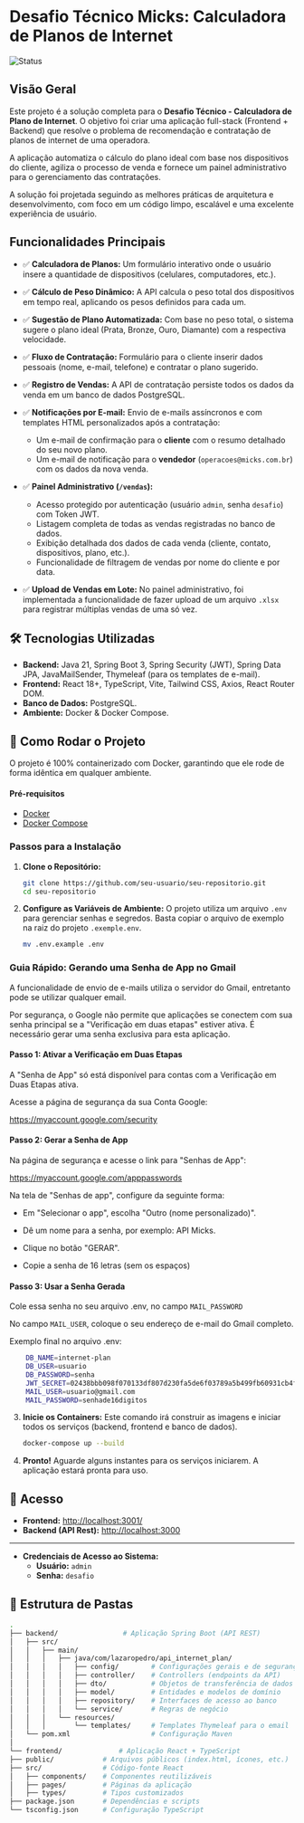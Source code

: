 # Desafio Técnico Micks: Calculadora de Planos de Internet

![Status](https://img.shields.io/badge/status-concluído-brightgreen)

##  Visão Geral

Este projeto é a solução completa para o **Desafio Técnico - Calculadora de Plano de Internet**. O objetivo foi criar uma aplicação full-stack (Frontend + Backend) que resolve o problema de recomendação e contratação de planos de internet de uma operadora.

A aplicação automatiza o cálculo do plano ideal com base nos dispositivos do cliente, agiliza o processo de venda e fornece um painel administrativo para o gerenciamento das contratações.

A solução foi projetada seguindo as melhores práticas de arquitetura e desenvolvimento, com foco em um código limpo, escalável e uma excelente experiência de usuário.



## Funcionalidades Principais

* ✅ **Calculadora de Planos:** Um formulário interativo onde o usuário insere a quantidade de dispositivos (celulares, computadores, etc.).
* ✅ **Cálculo de Peso Dinâmico:** A API calcula o peso total dos dispositivos em tempo real, aplicando os pesos definidos para cada um.
* ✅ **Sugestão de Plano Automatizada:** Com base no peso total, o sistema sugere o plano ideal (Prata, Bronze, Ouro, Diamante) com a respectiva velocidade. 
* ✅ **Fluxo de Contratação:** Formulário para o cliente inserir dados pessoais (nome, e-mail, telefone) e contratar o plano sugerido.
* ✅ **Registro de Vendas:** A API de contratação persiste todos os dados da venda em um banco de dados PostgreSQL.
* ✅ **Notificações por E-mail:** Envio de e-mails assíncronos e com templates HTML personalizados após a contratação:
    * Um e-mail de confirmação para o **cliente** com o resumo detalhado do seu novo plano.
    * Um e-mail de notificação para o **vendedor** (`operacoes@micks.com.br`) com os dados da nova venda.
* ✅ **Painel Administrativo (`/vendas`):**
    * Acesso protegido por autenticação (usuário `admin`, senha `desafio`) com Token JWT.
    * Listagem completa de todas as vendas registradas no banco de dados.
    * Exibição detalhada dos dados de cada venda (cliente, contato, dispositivos, plano, etc.).
    * Funcionalidade de filtragem de vendas por nome do cliente e por data.

* ✅ **Upload de Vendas em Lote:** No painel administrativo, foi implementada a funcionalidade de fazer upload de um arquivo `.xlsx` para registrar múltiplas vendas de uma só vez.

## 🛠️ Tecnologias Utilizadas

* **Backend:** Java 21, Spring Boot 3, Spring Security (JWT), Spring Data JPA, JavaMailSender, Thymeleaf (para os templates de e-mail).
* **Frontend:** React 18+, TypeScript, Vite, Tailwind CSS, Axios, React Router DOM.
* **Banco de Dados:** PostgreSQL.
* **Ambiente:** Docker & Docker Compose.

## 🚀 Como Rodar o Projeto

O projeto é 100% containerizado com Docker, garantindo que ele rode de forma idêntica em qualquer ambiente.

#### Pré-requisitos
* [Docker](https://www.docker.com/get-started)
* [Docker Compose](https://docs.docker.com/compose/install/)

### Passos para a Instalação

1.  **Clone o Repositório:**
    ```bash
    git clone https://github.com/seu-usuario/seu-repositorio.git
    cd seu-repositorio
    ```

2.  **Configure as Variáveis de Ambiente:**
    O projeto utiliza um arquivo `.env` para gerenciar senhas e segredos. Basta copiar o arquivo de exemplo na raiz do projeto `.exemple.env`.
    ```bash
    mv .env.example .env
    ```


### Guia Rápido: Gerando uma Senha de App no Gmail

A funcionalidade de envio de e-mails utiliza o servidor do Gmail, entretanto pode se utilizar qualquer email.

Por segurança, o Google não permite que aplicações se conectem com sua senha principal se a "Verificação em duas etapas" estiver ativa. É necessário gerar uma senha exclusiva para esta aplicação.

#### Passo 1: Ativar a Verificação em Duas Etapas

A "Senha de App" só está disponível para contas com a Verificação em Duas Etapas ativa.

Acesse a página de segurança da sua Conta Google:

https://myaccount.google.com/security


#### Passo 2: Gerar a Senha de App

Na página de segurança e acesse o link para "Senhas de App":

https://myaccount.google.com/apppasswords



Na tela de "Senhas de app", configure da seguinte forma:

- Em "Selecionar o app", escolha "Outro (nome personalizado)".

- Dê um nome para a senha, por exemplo: API Micks.

- Clique no botão "GERAR".

- Copie a senha de 16 letras (sem os espaços)

#### Passo 3: Usar a Senha Gerada



Cole essa senha no seu arquivo .env, no campo `MAIL_PASSWORD`

No campo `MAIL_USER`, coloque o seu endereço de e-mail do Gmail completo.

Exemplo final no arquivo .env:
```bash
    DB_NAME=internet-plan
    DB_USER=usuario
    DB_PASSWORD=senha
    JWT_SECRET=02438bbb098f070133df807d230fa5de6f03789a5b499fb60931cb4f20719f85
    MAIL_USER=usuario@gmail.com
    MAIL_PASSWORD=senhade16digitos
 ```

3.  **Inicie os Containers:**
    Este comando irá construir as imagens e iniciar todos os serviços (backend, frontend e banco de dados).
    ```bash
    docker-compose up --build
    ```

4.  **Pronto!**
    Aguarde alguns instantes para os serviços iniciarem. A aplicação estará pronta para uso.

## 🔗 Acesso


* **Frontend:** [http://localhost:3001/](http://localhost:3001/) 
* **Backend (API Rest):** [http://localhost:3000](http://localhost:3000) 

---
* **Credenciais de Acesso ao Sistema:** 
    * **Usuário:** `admin`
    * **Senha:** `desafio`


## 📂 Estrutura de Pastas

``` bash
.
├── backend/                # Aplicação Spring Boot (API REST)
│   ├── src/
│   │   ├── main/
│   │   │   ├── java/com/lazaropedro/api_internet_plan/
│   │   │   │   ├── config/        # Configurações gerais e de segurança
│   │   │   │   ├── controller/    # Controllers (endpoints da API)
│   │   │   │   ├── dto/           # Objetos de transferência de dados
│   │   │   │   ├── model/         # Entidades e modelos de domínio
│   │   │   │   ├── repository/    # Interfaces de acesso ao banco
│   │   │   │   └── service/       # Regras de negócio
│   │   │   └── resources/
│   │   │       └── templates/     # Templates Thymeleaf para o email
│   └── pom.xml                    # Configuração Maven
│
└── frontend/              # Aplicação React + TypeScript
├── public/            # Arquivos públicos (index.html, ícones, etc.)
├── src/               # Código-fonte React
│   ├── components/    # Componentes reutilizáveis
│   ├── pages/         # Páginas da aplicação
│   ├── types/         # Tipos customizados
├── package.json       # Dependências e scripts
└── tsconfig.json      # Configuração TypeScript
```
